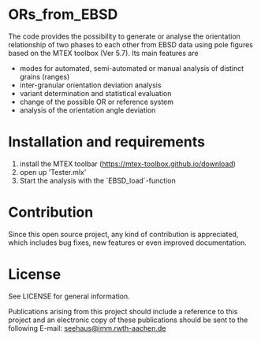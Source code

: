 # ORs_from_EBSD

The code provides the possibility to generate or analyse the orientation relationship of two phases to each other from EBSD data using pole figures based on the MTEX toolbox (Ver 5.7). 
Its main features are

* modes for automated, semi-automated or manual analysis of distinct grains (ranges)
* inter-granular orientation deviation analysis
* variant determination and statistical evaluation
* change of the possible OR or reference system
* analysis of the orientation angle deviation 

# Installation and requirements

1. install the MTEX toolbar (https://mtex-toolbox.github.io/download)
2. open up 'Tester.mlx'
3. Start the analysis with the ´EBSD_load´-function

# Contribution

Since this open source project, any kind of contribution is appreciated, which includes bug fixes, new features or even improved documentation.

# License

See LICENSE for general information.

Publications arising from this project should include a reference to this project and an electronic copy of these publications should be sent to the following E-mail: seehaus@imm.rwth-aachen.de